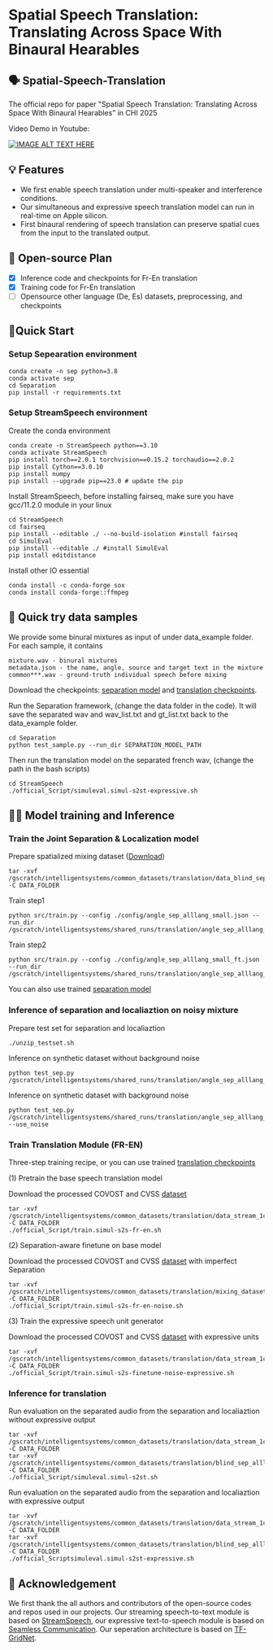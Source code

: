 # Spatial Speech Translation: Translating Across Space With Binaural Hearables
## 🗣️ Spatial-Speech-Translation
The official repo for paper "Spatial Speech Translation: Translating Across Space With Binaural Hearables" in CHI 2025

Video Demo in Youtube:

[![IMAGE ALT TEXT HERE](https://img.youtube.com/vi/zxs5QQgengs/0.jpg)](https://www.youtube.com/watch?v=zxs5QQgengs)

## 💡 Features
* We first enable speech translation under multi-speaker and interference conditions.
* Our simultaneous and expressive speech translation model can run in real-time on Apple silicon.
* First binaural rendering of speech translation can preserve spatial cues from the input to the translated output.


## 📑 Open-source Plan

- [x] Inference code and checkpoints for Fr-En translation
- [x] Training code for Fr-En translation
- [ ] Opensource other language (De, Es) datasets, preprocessing, and checkpoints

## 🔧Quick Start
### Setup Sepearation environment
```
conda create -n sep python=3.8
conda activate sep 
cd Separation
pip install -r requirements.txt
```

### Setup StreamSpeech environment
Create the conda environment
```
conda create -n StreamSpeech python==3.10
conda activate StreamSpeech
pip install torch==2.0.1 torchvision==0.15.2 torchaudio==2.0.2
pip install Cython==3.0.10
pip install numpy
pip install --upgrade pip==23.0 # update the pip
```
Install StreamSpeech, before installing fairseq, make sure you have gcc/11.2.0 module in your linux 
```
cd StreamSpeech
cd fairseq
pip install --editable ./ --no-build-isolation #install fairseq
cd SimulEval
pip install --editable ./ #install SimulEval
pip install editdistance
```
Install other IO essential
```
conda install -c conda-forge sox
conda install conda-forge::ffmpeg
```


## 🤖 Quick try data samples
We provide some binural mixtures as input of under data_example folder.
For each sample, it contains
```
mixture.wav - binural mixtures
metadata.json - the name, angle, source and target text in the mixture
common***.wav - ground-truth individual speech before mixing
```

Download the checkpoints: [separation model](https://drive.google.com/file/d/1d2EfJteg6xRmYPH4g4rjXDw4LkBGJBjo/view?usp=share_link) and [translation checkpoints](https://drive.google.com/drive/folders/1FzSMhGmIYJtt1jaQJGkcRy6HbXmNd_vl?usp=sharing).

Run the Separation framework, (change the data folder in the code). It will save the separated wav and wav_list.txt and gt_list.txt back to the data_example folder.
```
cd Separation
python test_sample.py --run_dir SEPARATION_MODEL_PATH
```
Then run the translation model on the separated french wav, (change the path in the bash scripts)
```
cd StreamSpeech
./official_Script/simuleval.simul-s2st-expressive.sh
```



## 🏋️‍♂️ Model training and Inference

### Train the Joint Separation & Localization model
Prepare spatialized mixing dataset ([Download](https://drive.google.com/file/d/1qTYQvg_LFeodnQEMxEGY4zQ1ZP6McreP/view?usp=sharing))
```
tar -xvf /gscratch/intelligentsystems/common_datasets/translation/data_blind_separation_multilang.tar -C DATA_FOLDER
```

Train step1
```
python src/train.py --config ./config/angle_sep_alllang_small.json --run_dir /gscratch/intelligentsystems/shared_runs/translation/angle_sep_alllang_fdown
```
Train step2
```
python src/train.py --config ./config/angle_sep_alllang_small_ft.json --run_dir /gscratch/intelligentsystems/shared_runs/translation/angle_sep_alllang_fdown_ft
```
You can also use trained [separation model](https://drive.google.com/file/d/1d2EfJteg6xRmYPH4g4rjXDw4LkBGJBjo/view?usp=share_link)


### Inference of separation and localiaztion on noisy mixture
Prepare test set for separation and localiaztion
```
./unzip_testset.sh
```

Inference on synthetic dataset without background noise
```
python test_sep.py /gscratch/intelligentsystems/shared_runs/translation/angle_sep_alllang_fdown_ft/
```

Inference on synthetic dataset with background noise
```
python test_sep.py /gscratch/intelligentsystems/shared_runs/translation/angle_sep_alllang_fdown_ft/ --use_noise
```

### Train Translation Module (FR-EN)
Three-step training recipe, or you can use trained [translation checkpoints](https://drive.google.com/drive/folders/1FzSMhGmIYJtt1jaQJGkcRy6HbXmNd_vl?usp=sharing)

(1) Pretrain the base speech translation model

Download the processed COVOST and CVSS [dataset](https://drive.google.com/file/d/1Y3qQVZdSEj3f_BXn7b9r4TLcybv5S1RR/view?usp=sharing)
```
tar -xvf /gscratch/intelligentsystems/common_datasets/translation/data_stream_1channel_processed.tar.gz -C DATA_FOLDER
./official_Script/train.simul-s2s-fr-en.sh
```

(2) Separation-aware finetune on base model

Download the processed COVOST and CVSS  [dataset](https://drive.google.com/file/d/1Lpsg3wo6l5vubJ8KDiANId0bW3Xc7MSP/view?usp=sharing) with imperfect Separation
```
tar -xvf /gscratch/intelligentsystems/common_datasets/translation/mixing_dataset_fr_processed.tar -C DATA_FOLDER
./official_Script/train.simul-s2s-fr-en-noise.sh
```

(3) Train the expressive speech unit generator

Download the processed COVOST and CVSS [dataset](https://drive.google.com/file/d/1PRexFNCZxhxT8lw8v7DVaIab-YloJjGr/view?usp=sharing) with expressive units
```
tar -xvf /gscratch/intelligentsystems/common_datasets/translation/data_stream_1channel_seamless.tar -C DATA_FOLDER
./official_Script/train.simul-s2s-finetune-noise-expressive.sh
```

### Inference for translation
Run evaluation on the separated audio from the separation and localiaztion without expressive output
```
tar -xvf /gscratch/intelligentsystems/common_datasets/translation/data_stream_1channel_processed.tar.gz -C DATA_FOLDER
tar -xvf /gscratch/intelligentsystems/common_datasets/translation/blind_sep_alllang_small_dev.tar -C DATA_FOLDER
./official_Script/simuleval.simul-s2st.sh
```

Run evaluation on the separated audio from the separation and localiaztion with expressive output
```
tar -xvf /gscratch/intelligentsystems/common_datasets/translation/data_stream_1channel_seamless.tar -C DATA_FOLDER
tar -xvf /gscratch/intelligentsystems/common_datasets/translation/blind_sep_alllang_small_dev.tar -C DATA_FOLDER
./official_Scriptsimuleval.simul-s2st-expressive.sh
```


## 🙏 Acknowledgement
We first thank the all authors and contributors of the open-source codes and repos used in our projects. Our streaming speech-to-text module is based on [StreamSpeech](https://github.com/ictnlp/StreamSpeech/tree/main), our expressive text-to-speech module is based on [Seamless Communication](https://github.com/facebookresearch/seamless_communication/tree/main). Our seperation architecture is based on [TF-GridNet](https://github.com/espnet/espnet/blob/master/espnet2/enh/separator/tfgridnetv2_separator.py).